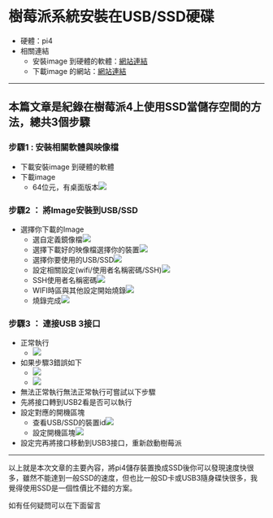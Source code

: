 
# 樹莓派系統安裝在USB/SSD硬碟

* 硬體：pi4
* 相關連結
    * 安裝image 到硬體的軟體：[網站連結](https://www.raspberrypi.com/software/)
    * 下載image 的網站：[網站連結](https://www.raspberrypi.com/software/operating-systems/)

---
## 本篇文章是紀錄在樹莓派4上使用SSD當儲存空間的方法，總共3個步驟

### 步驟1 : 安裝相關軟體與映像檔
* 下載安裝image 到硬體的軟體
* 下載image
    * 64位元，有桌面版本![](./pic/1011.jpg)
### 步驟2 ： 將Image安裝到USB/SSD
* 選擇你下載的Image
    * 選自定義鏡像檔![](./pic/1013.jpg)
    * 選擇下載好的映像檔選擇你的裝置![](./pic/1014.jpg)
    * 選擇你要使用的USB/SSD![](./pic/1015.jpg)
    * 設定相關設定(wifi/使用者名稱密碼/SSH)![](./pic/1017.jpg)
    * SSH使用者名稱密碼![](./pic/1018.jpg)
    * WIFI時區與其他設定開始燒錄![](./pic/1019.jpg)
    * 燒錄完成![](./pic/1020.jpg)
### 步驟3 ： 連接USB 3接口
* 正常執行
    * ![](./pic/1025.jpg)
* 如果步驟3錯誤如下
    * ![](./pic/1021.jpg)
    * ![](./pic/1022.jpg)
* 無法正常執行無法正常執行可嘗試以下步驟
* 先將接口轉到USB2看是否可以執行
* 設定對應的開機區塊
    * 查看USB/SSD的裝置id![](./pic/1023.jpg)
    * 設定開機區塊![](./pic/1024.jpg)
* 設定完再將接口移動到USB3接口，重新啟動樹莓派
---
以上就是本次文章的主要內容，將pi4儲存裝置換成SSD後你可以發現速度快很多，雖然不能達到一般SSD的速度，但也比一般SD卡或USB3隨身碟快很多，我覺得使用SSD是一個性價比不錯的方案。

如有任何疑問可以在下面留言
